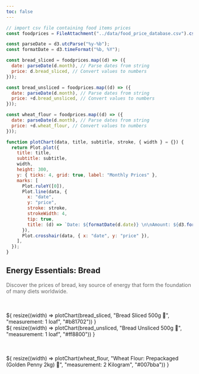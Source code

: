 ```yaml
---
toc: false
---
```


```js
// import csv file containing food items prices
const foodprices = FileAttachment("../data/food_price_database.csv").csv({ typed: true });
```

```js
const parseDate = d3.utcParse("%y-%b");
const formatDate = d3.timeFormat("%b, %Y");

const bread_sliced = foodprices.map((d) => ({
  date: parseDate(d.month), // Parse dates from string
  price: d.bread_sliced, // Convert values to numbers
}));

const bread_unsliced = foodprices.map((d) => ({
  date: parseDate(d.month), // Parse dates from string
  price: +d.bread_unsliced, // Convert values to numbers
}));

const wheat_flour = foodprices.map((d) => ({
  date: parseDate(d.month), // Parse dates from string
  price: +d.wheat_flour, // Convert values to numbers
}));
```

```js
function plotChart(data, title, subtitle, stroke, { width } = {}) {
  return Plot.plot({
    title: title,
    subtitle: subtitle,
    width,
    height: 300,
    y: { ticks: 4, grid: true, label: "Monthly Prices" },
    marks: [
      Plot.ruleY([0]),
      Plot.line(data, {
        x: "date",
        y: "price",
        stroke: stroke,
        strokeWidth: 4,
        tip: true,
        title: (d) => `Date: ${formatDate(d.date)} \n\nAmount: ${d3.format(".2s")(+d.price)}`,
      }),
      Plot.crosshair(data, { x: "date", y: "price" }),
    ],
  });
}
```

## Energy Essentials: Bread

<p>Discover the prices of bread, key source of energy that form the foundation of many diets worldwide.</p>

<div class="grid grid-cols-2 card-margin">
  <div  class="card">
    ${
        resize((width) => plotChart(bread_sliced, "Bread Sliced 500g 🍞", "measurement: 1 loaf", "#b81702")) 
      }
  </div>

  <div  class="card">
    ${
        resize((width) => plotChart(bread_unsliced, "Bread Unsliced 500g 🥪", "measurement: 1 loaf", "#ff8800")) 
      }
  </div>
</div>

<div class="grid grid-cols-2 card-margin">
  <div  class="card">
    ${
        resize((width) => plotChart(wheat_flour, "Wheat Flour: Prepackaged (Golden Penny 2kg) 🌾", "measurement: 2 Kilogram", "#007bba")) 
      }
  </div>
</div>

<style>
  text {
    font-size: 14px;
    color: #666;
  }

  [aria-label="x-axis tick"], [aria-label="y-axis tick"] {
     stroke: #ccc;
  }

  .card-margin {
    margin: 3rem 0;
  }

  figure h2 {
    font-size: 16px;
    font-weight: 600;
  }

  p{
    color: #666;
  }

</style>
